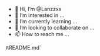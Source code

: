 - 👋 Hi, I’m @Lanzzxx
- 👀 I’m interested in ...
- 🌱 I’m currently learning ...
- 💞️ I’m looking to collaborate on ...
- 📫 How to reach me ...

<!---
Lanzzxx/Lanzzxx is a ✨ special ✨ repository because its `README.md` (this file) appears on your GitHub profile.
You can click the Preview link to take a look at your changes.
--->
`R`README.md`

